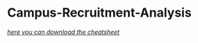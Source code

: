 # Campus-Recruitment-Analysis
[*here you can download the cheatsheet*](https://www.kaggle.com/benroshan/factors-affecting-campus-placement) 

